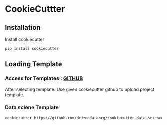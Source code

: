 # CookieCuttter
## Installation
Install cookiecutter
```bash
pip install cookiecutter
```
## Loading Template
### Access for Templates : [GITHUB](https://github.com/search?q=cookiecutter&amp%3Btype=Repositories&type=repositories)
After selecting template. Use given cookiecutter github to upload project template. 
### Data sciene Template
```bash
cookiecutter https://github.com/drivendataorg/cookiecutter-data-science -c v1
```
